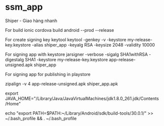 # ssm_app
Shiper - Giao hàng nhanh

For build
ionic cordova build android --prod --release

For create signing key keytool
keytool -genkey -v -keystore my-release-key.keystore -alias shiper_app -keyalg RSA -keysize 2048 -validity 10000

For signing app with keystore
jarsigner -verbose -sigalg SHA1withRSA -digestalg SHA1 -keystore my-release-key.keystore app-release-unsigned.apk shiper_app

For signing app for publishing in playstore

zipalign -v 4 app-release-unsigned.apk shiper_app.apk


export JAVA_HOME="/Library/Java/JavaVirtualMachines/jdk1.8.0_261.jdk/Contents/Home"

echo "export PATH=\$PATH:~/Library/Android/sdk/build-tools/30.0.1/" >> ~/.bash_profile && . ~/.bash_profile